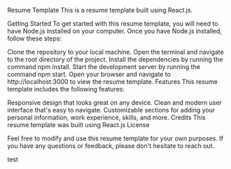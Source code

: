 Resume Template
This is a resume template built using React.js.

Getting Started
To get started with this resume template, you will need to have Node.js installed on your computer. Once you have Node.js installed, follow these steps:

Clone the repository to your local machine.
Open the terminal and navigate to the root directory of the project.
Install the dependencies by running the command npm install.
Start the development server by running the command npm start.
Open your browser and navigate to http://localhost:3000 to view the resume template.
Features
This resume template includes the following features:

Responsive design that looks great on any device.
Clean and modern user interface that's easy to navigate.
Customizable sections for adding your personal information, work experience, skills, and more.
Credits
This resume template was built using React.js
License

Feel free to modify and use this resume template for your own purposes. If you have any questions or feedback, please don't hesitate to reach out.

test
